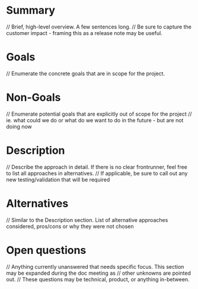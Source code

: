 # Summary

// Brief, high-level overview. A few sentences long.
// Be sure to capture the customer impact - framing this as a release note may be useful.

# Goals

// Enumerate the concrete goals that are in scope for the project.

# Non-Goals

// Enumerate potential goals that are explicitly out of scope for the project
// ie. what could we do or what do we want to do in the future - but are not doing now

# Description

// Describe the approach in detail. If there is no clear frontrunner, feel free to list all approaches in alternatives.
// If applicable, be sure to call out any new testing/validation that will be required

# Alternatives

// Similar to the Description section. List of alternative approaches considered, pros/cons or why they were not chosen

# Open questions

// Anything currently unanswered that needs specific focus. This section may be expanded during the doc meeting as
// other unknowns are pointed out.
// These questions may be technical, product, or anything in-between.
